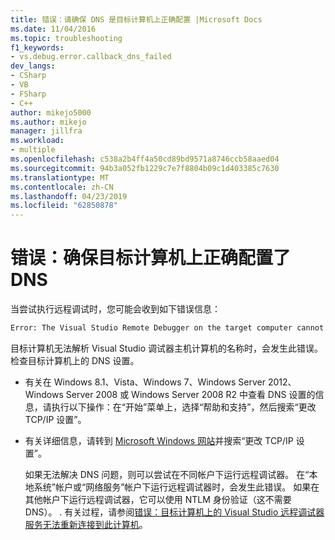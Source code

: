 ```yaml
---
title: 错误：请确保 DNS 是目标计算机上正确配置 |Microsoft Docs
ms.date: 11/04/2016
ms.topic: troubleshooting
f1_keywords:
- vs.debug.error.callback_dns_failed
dev_langs:
- CSharp
- VB
- FSharp
- C++
author: mikejo5000
ms.author: mikejo
manager: jillfra
ms.workload:
- multiple
ms.openlocfilehash: c538a2b4ff4a50cd89bd9571a8746ccb58aaed04
ms.sourcegitcommit: 94b3a052fb1229c7e7f8804b09c1d403385c7630
ms.translationtype: MT
ms.contentlocale: zh-CN
ms.lasthandoff: 04/23/2019
ms.locfileid: "62850878"
---
```

# <a name="error-ensure-that-dns-is-correctly-configured-on-the-target-computer"></a>错误：确保目标计算机上正确配置了 DNS
当尝试执行远程调试时，您可能会收到如下错误信息：

```cmd
Error: The Visual Studio Remote Debugger on the target computer cannot connect back to this computer. Ensure that DNS is correctly configured on the target computer.
```

 目标计算机无法解析 Visual Studio 调试器主机计算机的名称时，会发生此错误。 检查目标计算机上的 DNS 设置。

- 有关在 Windows 8.1、Vista、Windows 7、Windows Server 2012、Windows Server 2008 或 Windows Server 2008 R2 中查看 DNS 设置的信息，请执行以下操作：在“开始”菜单上，选择“帮助和支持”，然后搜索“更改 TCP/IP 设置”。

- 有关详细信息，请转到 [Microsoft Windows 网站](http://go.microsoft.com/fwlink/?LinkId=252720)并搜索“更改 TCP/IP 设置”。

  如果无法解决 DNS 问题，则可以尝试在不同帐户下运行远程调试器。 在“本地系统”帐户或“网络服务”帐户下运行远程调试器时，会发生此错误。 如果在其他帐户下运行远程调试器，它可以使用 NTLM 身份验证（这不需要 DNS）。 . 有关过程，请参阅[错误：目标计算机上的 Visual Studio 远程调试器服务无法重新连接到此计算机](../debugger/error-the-visual-studio-remote-debugger-service-on-the-target-computer-cannot-connect-back-to-this-computer.md)。
